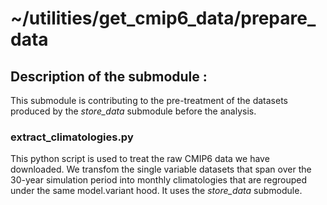 # ~/utilities/get_cmip6_data/prepare_data

## Description of the submodule :

This submodule is contributing to the pre-treatment of the datasets produced by the *store_data* submodule before the analysis.

### extract_climatologies.py

This python script is used to treat the raw CMIP6 data we have downloaded. We transfom the single variable datasets that span over the 30-year simulation 
period into monthly climatologies that are regrouped under the same model.variant hood. It uses the *store_data* submodule.

